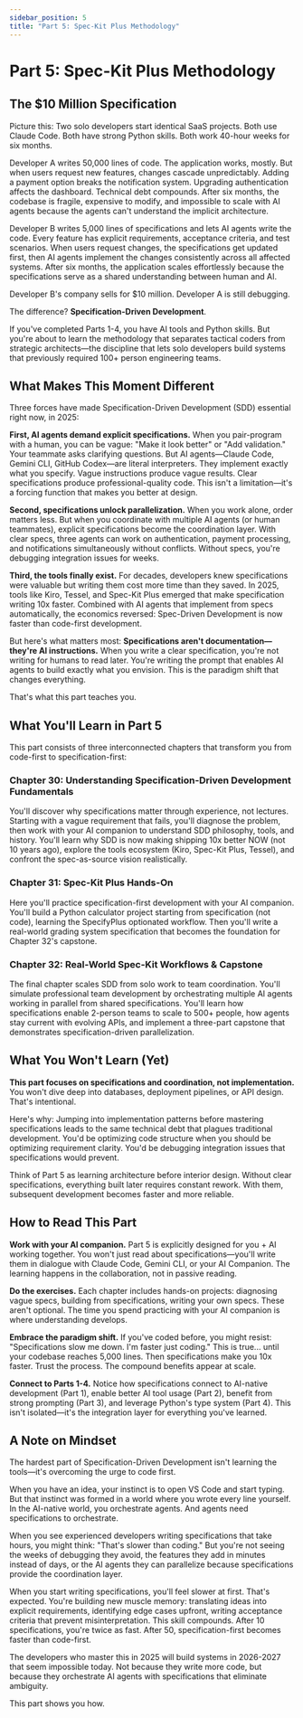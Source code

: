 ```yaml
---
sidebar_position: 5
title: "Part 5: Spec-Kit Plus Methodology"
---
```


# Part 5: Spec-Kit Plus Methodology

## The $10 Million Specification

Picture this: Two solo developers start identical SaaS projects. Both use Claude Code. Both have strong Python skills. Both work 40-hour weeks for six months.

Developer A writes 50,000 lines of code. The application works, mostly. But when users request new features, changes cascade unpredictably. Adding a payment option breaks the notification system. Upgrading authentication affects the dashboard. Technical debt compounds. After six months, the codebase is fragile, expensive to modify, and impossible to scale with AI agents because the agents can't understand the implicit architecture.

Developer B writes 5,000 lines of specifications and lets AI agents write the code. Every feature has explicit requirements, acceptance criteria, and test scenarios. When users request changes, the specifications get updated first, then AI agents implement the changes consistently across all affected systems. After six months, the application scales effortlessly because the specifications serve as a shared understanding between human and AI.

Developer B's company sells for $10 million. Developer A is still debugging.

The difference? **Specification-Driven Development**.

If you've completed Parts 1-4, you have AI tools and Python skills. But you're about to learn the methodology that separates tactical coders from strategic architects—the discipline that lets solo developers build systems that previously required 100+ person engineering teams.

## What Makes This Moment Different

Three forces have made Specification-Driven Development (SDD) essential right now, in 2025:

**First, AI agents demand explicit specifications.** When you pair-program with a human, you can be vague: "Make it look better" or "Add validation." Your teammate asks clarifying questions. But AI agents—Claude Code, Gemini CLI, GitHub Codex—are literal interpreters. They implement exactly what you specify. Vague instructions produce vague results. Clear specifications produce professional-quality code. This isn't a limitation—it's a forcing function that makes you better at design.

**Second, specifications unlock parallelization.** When you work alone, order matters less. But when you coordinate with multiple AI agents (or human teammates), explicit specifications become the coordination layer. With clear specs, three agents can work on authentication, payment processing, and notifications simultaneously without conflicts. Without specs, you're debugging integration issues for weeks.

**Third, the tools finally exist.** For decades, developers knew specifications were valuable but writing them cost more time than they saved. In 2025, tools like Kiro, Tessel, and Spec-Kit Plus emerged that make specification writing 10x faster. Combined with AI agents that implement from specs automatically, the economics reversed: Spec-Driven Development is now faster than code-first development.

But here's what matters most: **Specifications aren't documentation—they're AI instructions.** When you write a clear specification, you're not writing for humans to read later. You're writing the prompt that enables AI agents to build exactly what you envision. This is the paradigm shift that changes everything.

That's what this part teaches you.

## What You'll Learn in Part 5

This part consists of three interconnected chapters that transform you from code-first to specification-first:

### Chapter 30: Understanding Specification-Driven Development Fundamentals

You'll discover why specifications matter through experience, not lectures. Starting with a vague requirement that fails, you'll diagnose the problem, then work with your AI companion to understand SDD philosophy, tools, and history. You'll learn why SDD is now making shipping 10x better NOW (not 10 years ago), explore the tools ecosystem (Kiro, Spec-Kit Plus, Tessel), and confront the spec-as-source vision realistically.

### Chapter 31: Spec-Kit Plus Hands-On

Here you'll practice specification-first development with your AI companion. You'll build a Python calculator project starting from specification (not code), learning the SpecifyPlus optionated workflow. Then you'll write a real-world grading system specification that becomes the foundation for Chapter 32's capstone.

### Chapter 32: Real-World Spec-Kit Workflows & Capstone

The final chapter scales SDD from solo work to team coordination. You'll simulate professional team development by orchestrating multiple AI agents working in parallel from shared specifications. You'll learn how specifications enable 2-person teams to scale to 500+ people, how agents stay current with evolving APIs, and implement a three-part capstone that demonstrates specification-driven parallelization.

## What You Won't Learn (Yet)

**This part focuses on specifications and coordination, not implementation.** You won't dive deep into databases, deployment pipelines, or API design. That's intentional.

Here's why: Jumping into implementation patterns before mastering specifications leads to the same technical debt that plagues traditional development. You'd be optimizing code structure when you should be optimizing requirement clarity. You'd be debugging integration issues that specifications would prevent.

Think of Part 5 as learning architecture before interior design. Without clear specifications, everything built later requires constant rework. With them, subsequent development becomes faster and more reliable.

## How to Read This Part

**Work with your AI companion.** Part 5 is explicitly designed for you + AI working together. You won't just read about specifications—you'll write them in dialogue with Claude Code, Gemini CLI, or your AI Companion. The learning happens in the collaboration, not in passive reading.

**Do the exercises.** Each chapter includes hands-on projects: diagnosing vague specs, building from specifications, writing your own specs. These aren't optional. The time you spend practicing with your AI companion is where understanding develops.

**Embrace the paradigm shift.** If you've coded before, you might resist: "Specifications slow me down. I'm faster just coding." This is true... until your codebase reaches 5,000 lines. Then specifications make you 10x faster. Trust the process. The compound benefits appear at scale.

**Connect to Parts 1-4.** Notice how specifications connect to AI-native development (Part 1), enable better AI tool usage (Part 2), benefit from strong prompting (Part 3), and leverage Python's type system (Part 4). This isn't isolated—it's the integration layer for everything you've learned.

## A Note on Mindset

The hardest part of Specification-Driven Development isn't learning the tools—it's overcoming the urge to code first.

When you have an idea, your instinct is to open VS Code and start typing. But that instinct was formed in a world where you wrote every line yourself. In the AI-native world, you orchestrate agents. And agents need specifications to orchestrate.

When you see experienced developers writing specifications that take hours, you might think: "That's slower than coding." But you're not seeing the weeks of debugging they avoid, the features they add in minutes instead of days, or the AI agents they can parallelize because specifications provide the coordination layer.

When you start writing specifications, you'll feel slower at first. That's expected. You're building new muscle memory: translating ideas into explicit requirements, identifying edge cases upfront, writing acceptance criteria that prevent misinterpretation. This skill compounds. After 10 specifications, you're twice as fast. After 50, specification-first becomes faster than code-first.

The developers who master this in 2025 will build systems in 2026-2027 that seem impossible today. Not because they write more code, but because they orchestrate AI agents with specifications that eliminate ambiguity.

This part shows you how.

